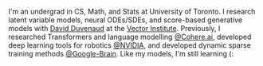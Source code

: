 I'm an undergrad in CS, Math, and Stats at University of Toronto. I research latent variable models, neural ODEs/SDEs, and score-based generative models with [David Duvenaud](https://www.cs.toronto.edu/~duvenaud/) at the [Vector Institute](https://vectorinstitute.ai/). Previously, I researched Transformers and language modelling [@Cohere.ai](https://cohere.ai), developed deep learning tools for robotics [@NVIDIA](https://www.nvidia.com/en-us/design-visualization/omniverse/), and developed dynamic sparse training methods [@Google-Brain](https://ai.google/). Like my models, I'm still learning (:
